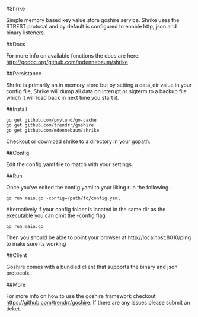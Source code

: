 #Shrike

Simple memory based key value store goshire service. Shrike uses the STREST protocal and by default
is configured to enable http, json and binary listeners.

##Docs

For more info on available functions the docs are here: http://godoc.org/github.com/mdennebaum/shrike

##Persistance

Shrike is primarily an in memory store but by setting a data_dir value in your config file, Shrike
will dump all data on interupt or sigterm to a backup file which it will load back in next time you
start it.

##Install

```
go get github.com/pmylund/go-cache
go get github.com/trendrr/goshire
go get github.com/mdennebaum/shrike
```

Checkout or download shrike to a directory in your gopath.

##Config

Edit the config.yaml file to match with your settings.

##Run

Once you've edited the config.yaml to your liking run the following.

```
go run main.go -config=/path/to/config.yaml
```

Alternatively if your config folder is located in the same dir as the executable you can omit the
-config flag

```
go run main.go
```

Then you should be able to point your browser at http://localhost:8010/ping to make sure its working

##Client

Goshire comes with a bundled client that supports the binary and json protocols.

##More

For more info on how to use the goshire framework checkout https://github.com/trendrr/goshire.
If there are any issues please submit an ticket.
